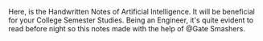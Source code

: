 Here, is the Handwritten Notes of Artificial Intelligence.
It will be beneficial for your College Semester Studies.
Being an Engineer, it's quite evident to read before night so this notes made with the help of @Gate Smashers.
